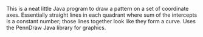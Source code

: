 This is a neat little Java program to draw a pattern on a set of coordinate axes. Essentially straight lines in each quadrant where sum of the intercepts is a constant number; those lines together look like they form a curve. Uses the PennDraw Java library for graphics.
